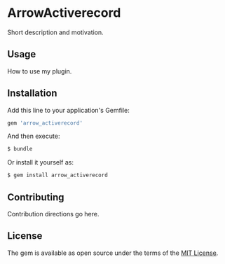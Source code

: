 # ArrowActiverecord
Short description and motivation.

## Usage
How to use my plugin.

## Installation
Add this line to your application's Gemfile:

```ruby
gem 'arrow_activerecord'
```

And then execute:
```bash
$ bundle
```

Or install it yourself as:
```bash
$ gem install arrow_activerecord
```

## Contributing
Contribution directions go here.

## License
The gem is available as open source under the terms of the [MIT License](http://opensource.org/licenses/MIT).
